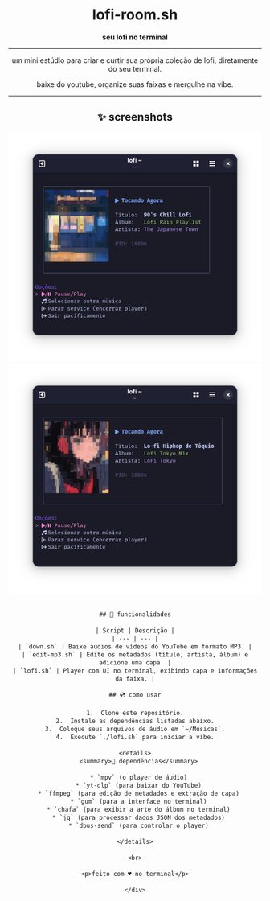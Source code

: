 <div align="center">

# lofi-room.sh

**seu lofi no terminal**

---

<p>
  um mini estúdio para criar e curtir sua própria coleção de lofi, diretamente do seu terminal.
</p>
<p>
  baixe do youtube, organize suas faixas e mergulhe na vibe.
</p>

---

## ✨ screenshots

![90's-lofi](./images/90's_lofi.png)
![Tokyo-lofi](./images/tokyo_lofi.png)


```

## 🚀 funcionalidades

| Script | Descrição |
| --- | --- |
| `down.sh` | Baixe áudios de vídeos do YouTube em formato MP3. |
| `edit-mp3.sh` | Edite os metadados (título, artista, álbum) e adicione uma capa. |
| `lofi.sh` | Player com UI no terminal, exibindo capa e informações da faixa. |

## 💿 como usar

1.  Clone este repositório.
2.  Instale as dependências listadas abaixo.
3.  Coloque seus arquivos de áudio em `~/Músicas`.
4.  Execute `./lofi.sh` para iniciar a vibe.

<details>
  <summary>🔧 dependências</summary>
  
  * `mpv` (o player de áudio)
  * `yt-dlp` (para baixar do YouTube)
  * `ffmpeg` (para edição de metadados e extração de capa)
  * `gum` (para a interface no terminal)
  * `chafa` (para exibir a arte do álbum no terminal)
  * `jq` (para processar dados JSON dos metadados)
  * `dbus-send` (para controlar o player)

</details>

<br>

<p>feito com ♥ no terminal</p>

</div>
